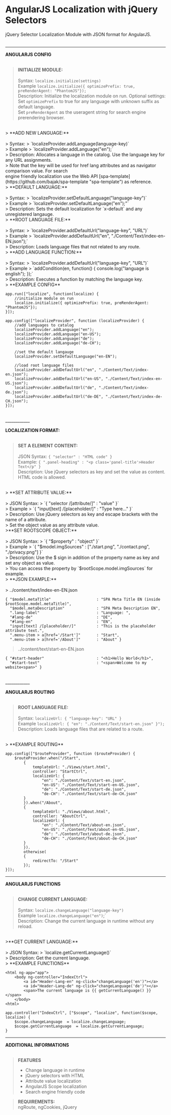 # AngularJS Localization with jQuery Selectors #


jQuery Selector Localization Module with JSON format for AngularJS.
<br><br>

 ____________
**ANGULARJS CONFIG**<br><br>

> **INITIALIZE MODULE:**<br><br>
> Syntax:
> `localize.initialize(settings)`<br>
> Example
> `localize.initialize({ optimizePrefix: true, preRenderAgent: "PhantomJS"});`<br>
> Description: Initialize the localization module on run. Optional settings:<br>
> Set `optimizePrefix` to true for any language with unknown suffix as default language.<br>
> Set `preRenderAgent` as the useragent string for search engine prerendering browser.<br> 
<br>
> **ADD NEW LANGUAGE:**<br><br>
> Syntax:
> `localizeProvider.addLanguage(language-key)`<br>
> Example
> `localizeProvider.addLanguage("en");`<br>
> Description: Allocates a language in the catalog. Use the language key for any URL assignments.<br>
> Note that the key will be used for href lang attributes and as navigator comparison value. For search<br> engine friendly localization use the Web API [spa-template](https://github.com/bajak/spa-template "spa-template") as reference. 

<br>
> **DEFAULT LANGUAGE:**<br><br>
> Syntax:
> `localizeProvider.setDefaultLanguage("language-key")`<br>
> Example
> `localizeProvider.setDefaultLanguage("en");"`<br>
> Description: Sets the default localization for `x-default` and any unregistered langauge.

<br>
> **ROOT LANGUAGE FILE:**<br><br>
> Syntax:
> `localizeProvider.addDefaultUrl("language-key", "URL")`<br>
> Example
> `localizeProvider.addDefaultUrl("en", "./Content/Text/index-en-EN.json");`<br>
> Description: Loads language files that not related to any route.

<br>
> **ADD LANGUAGE FUNCTION:**<br><br>
> Syntax:
> `localizeProvider.addDefaultUrl("language-key", "URL")`<br>
> Example
> `addCondition(en, function() { console.log("language is english"); });`<br>
> Description: Executes a function by matching the language key.

<br>
> **EXAMPLE CONFIG**


    app.run(["localize", function(localize) {
		//initialize module on run
		localize.initialize({ optimizePrefix: true, preRenderAgent: "PhantomJS"});
    }]);

	app.config(["localizeProvider", function (localizeProvider) {
		//add languages to catalog
        localizeProvider.addLanguage("en");
        localizeProvider.addLanguage("en-US");
		localizeProvider.addLanguage("de");
		localizeProvider.addLanguage("de-CH");
    
        //set the default langauge
        localizeProvider.setDefaultLanguage("en-EN");
        
        //load root language files
        localizeProvider.addDefaultUrl("en", "./Content/Text/index-en.json");
		localizeProvider.addDefaultUrl("en-US", "./Content/Text/index-en-US.json");
        localizeProvider.addDefaultUrl("de", "./Content/Text/index-de.json");
		localizeProvider.addDefaultUrl("de-DE", "./Content/Text/index-de-CH.json");
    }]);
<br>
____________

**LOCALIZATION FORMAT:**<br><br>

>**SET A ELEMENT CONTENT:**<br><br>
> JSON Syntax:
> `{ "selector" : "HTML code" }`<br>
> Example:
> `{ ".panel-heading" : "<p class='panel-title'>Header Text</p" }`<br>
> Description: Use jQuery selectors as key and set the value as content. HTML code is allowed.

<br>
> **SET ATTRIBUTE VALUE:**<br><br>
> JSON Syntax:
> `{ "selector /[attribute/]" : "value" }`<br>
> Example
> `{ "input[text] /[placeholder/]" : "Type here..." }`<br>
> Description: Use jQuery selectors as key and escape brackets with the name of a attribute.<br>
> Set the object value as any attribute value.

<br>
>**SET ROOTSCOPE OBJECT:**<br><br>
> JSON Syntax:
> `{ "$property" : "object" }`<br>
> Example
> `{ "$model.imgSources" : ["./start.png", "./contact.png", "./privacy.png"] }`<br>
> Description: Use the $ sign in addition of the property name as key and set any object as value.<br>
> You can access the property by `$rootScope.model.imgSources` for example.

<br>
> **JSON EXAMPLE:**<br><br>
> ../content/text/index-en-EN.json

	{ "$model.metaTitle" 					: "SPA Meta Title EN (inside $rootScope.model.metaTitle)",
      "$model.metaDescription" 				: "SPA Meta Description EN",
      ".lang-label" 						: "Language: ",
      "#lang-de" 							: "DE",
      "#lang-en" 							: "EN",
      "input[text] /[placeholder/]"			: "This is the placeholder attribute text.",
      ".menu-item > a[href='/Start']" 		: "Start",
      ".menu-item > a[href='/About']" 		: "About" }

> ../content/text/start-en-EN.json

	{ "#start-header" 						: "<h1>Hello World</h1>",
      "#start-text" 						: "<span>Welcome to my website<span>" }

<br>
____________


**ANGULARJS ROUTING**
<br>
<br>
> **ROOT LANGUAGE FILE:**<br><br>
> Syntax:
> `localizeUrl: { "language-key": "URL" }`<br>
> Example
> `localizeUrl: { "en": "./Content/Text/start-en.json" }");`<br>
> Description: Loads language files that are related to a route.

<br>
> **EXAMPLE ROUTING**

    app.config(["$routeProvider", function ($routeProvider) {
        $routeProvider.when("/Start",
            {
                templateUrl: "./Views/start.html",
                controller: "StartCtrl",
                localizeUrl: {
					"en": "./Content/Text/start-en.json",
                    "en-US": "./Content/Text/start-en-US.json",
					"de": "./Content/Text/start-de.json",
                    "de-CH": "./Content/Text/start-de-CH.json"
            }
            }).when("/About",
            {
                templateUrl: "./Views/about.html",
                controller: "AboutCtrl",
                localizeUrl: {
					"en": "./Content/Text/about-en.json",
                    "en-US": "./Content/Text/about-en-US.json",
					"de": "./Content/Text/about-de.json",
                    "de-CH": "./Content/Text/about-de-CH.json"
            }
            }).
            otherwise(
            {
                redirectTo: "/Start"
            });
    }]);
____________


**ANGULARJS FUNCTIONS**
<br>
<br>
> **CHANGE CURRENT LANGUAGE:**<br><br>
> Syntax:
> `localize.changeLanguage("language-key")`<br>
> Example
> `localize.changeLanguage("en")`;`<br>
> Description: Change the current language in runtime without any reload.

<br>
>**GET CURRENT LANGUAGE:**<br><br>
> JSON Syntax:
> `localize.getCurrentLanguage()`<br>
> Description: Get the current language.

<br>
> **EXAMPLE FUNCTIONS**

	<html ng-app="app">
		<body ng-controller="IndexCtrl">
	    	<a id="Header-Lang-en" ng-click="changeLanguage('en')"></a>
	    	<a id="Header-Lang-de" ng-click="changeLanguage('de')"></a>
			<span>The current language is {{ getCurrentLanguage() }}</span>
		</body>
	<html>

	app.controller("IndexCtrl", ["$scope", "localize", function($scope, localize) {
		$scope.changeLanguage  = localize.changeLanguage;
		$scope.getCurrentLanguage  = localize.getCurrentLanguage;
	}
____________
**ADDITIONAL INFORMATIONS**
<br>
<br>

> **FEATURES**<br>
>  - Change language in runtime
>  - jQuery selectors with HTML
>  - Attribute value localization
>  - AngularJS Scope localization
>  - Search engine friendly code


> **REQUIREMENTS:**<br>
> ngRoute, ngCookies, jQuery
